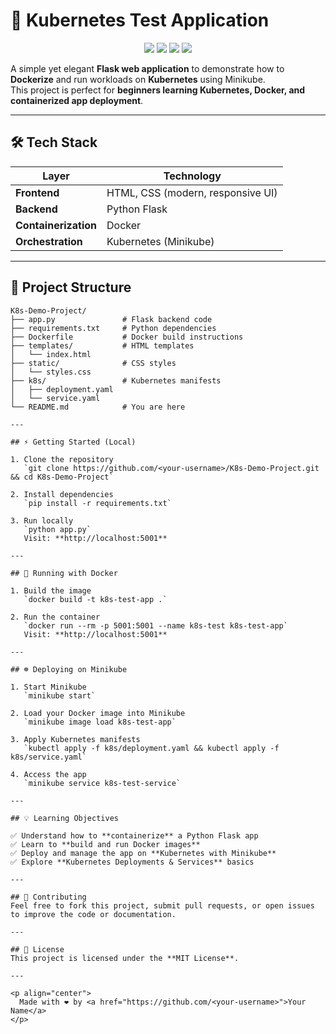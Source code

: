 # 🚀 Kubernetes Test Application

<p align="center">
  <img src="https://img.shields.io/badge/Python-3.10-blue?style=flat-square&logo=python" />
  <img src="https://img.shields.io/badge/Flask-3.0-lightgreen?style=flat-square&logo=flask" />
  <img src="https://img.shields.io/badge/Docker-Enabled-blue?style=flat-square&logo=docker" />
  <img src="https://img.shields.io/badge/Kubernetes-Ready-blue?style=flat-square&logo=kubernetes" />
</p>

A simple yet elegant **Flask web application** to demonstrate how to **Dockerize** and run workloads on **Kubernetes** using Minikube.  
This project is perfect for **beginners learning Kubernetes, Docker, and containerized app deployment**.

---

## 🛠️ Tech Stack

| Layer             | Technology |
|-------------------|------------|
| **Frontend**      | HTML, CSS (modern, responsive UI) |
| **Backend**       | Python Flask |
| **Containerization** | Docker |
| **Orchestration** | Kubernetes (Minikube) |

---

## 📂 Project Structure

```text
K8s-Demo-Project/
├── app.py               # Flask backend code
├── requirements.txt     # Python dependencies
├── Dockerfile           # Docker build instructions
├── templates/           # HTML templates
│   └── index.html
├── static/              # CSS styles
│   └── styles.css
├── k8s/                 # Kubernetes manifests
│   ├── deployment.yaml
│   └── service.yaml
└── README.md            # You are here

---

## ⚡ Getting Started (Local)

1. Clone the repository  
   `git clone https://github.com/<your-username>/K8s-Demo-Project.git && cd K8s-Demo-Project`

2. Install dependencies  
   `pip install -r requirements.txt`

3. Run locally  
   `python app.py`  
   Visit: **http://localhost:5001**

---

## 🐳 Running with Docker

1. Build the image  
   `docker build -t k8s-test-app .`

2. Run the container  
   `docker run --rm -p 5001:5001 --name k8s-test k8s-test-app`  
   Visit: **http://localhost:5001**

---

## ☸ Deploying on Minikube

1. Start Minikube  
   `minikube start`

2. Load your Docker image into Minikube  
   `minikube image load k8s-test-app`

3. Apply Kubernetes manifests  
   `kubectl apply -f k8s/deployment.yaml && kubectl apply -f k8s/service.yaml`

4. Access the app  
   `minikube service k8s-test-service`

---

## 💡 Learning Objectives

✅ Understand how to **containerize** a Python Flask app  
✅ Learn to **build and run Docker images**  
✅ Deploy and manage the app on **Kubernetes with Minikube**  
✅ Explore **Kubernetes Deployments & Services** basics  

---

## 🤝 Contributing
Feel free to fork this project, submit pull requests, or open issues to improve the code or documentation.

---

## 📜 License
This project is licensed under the **MIT License**.

---

<p align="center">
  Made with ❤️ by <a href="https://github.com/<your-username>">Your Name</a>
</p>
